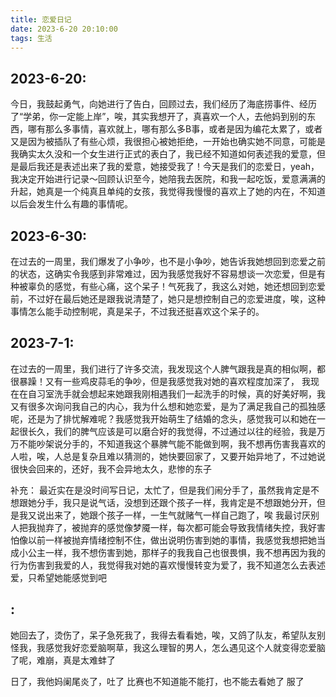 ```yaml
---
title: 恋爱日记
date: 2023-6-20 20:10:00
tags: 生活
---
```


## 2023-6-20:
今日，我鼓起勇气，向她进行了告白，回顾过去，我们经历了海底捞事件、经历了“学弟，你一定能上岸”，唉，其实我想开了，真喜欢一个人，去他妈到别的东西，哪有那么多事情，喜欢就上，哪有那么多B事，或者是因为编花太累了，或者又是因为被插队了有些心烦，我很担心被她拒绝，一开始也确实她不同意，可能是我确实太久没和一个女生进行正式的表白了，我已经不知道如何表述我的爱意，但是最后我还是表述出来了我的爱意，她接受我了！今天是我们的恋爱日，yeah，我决定开始进行记录～回顾认识至今，她陪我去医院，和我一起吃饭，爱意满满的升起，她真是一个纯真且单纯的女孩，我觉得我慢慢的喜欢上了她的内在，不知道以后会发生什么有趣的事情呢。

## 2023-6-30:
在过去的一周里，我们爆发了小争吵，也不是小争吵，她告诉我她想回到恋爱之前的状态，这确实令我感到非常难过，因为我感觉我好不容易想谈一次恋爱，但是有种被辜负的感觉，有些心痛，这个呆子！气死我了，我这么对她，她还想回到恋爱前，不过好在最后她还是跟我说清楚了，她只是想控制自己的恋爱进度，唉，这种事情怎么能手动控制呢，真是呆子，不过我还挺喜欢这个呆子的。


## 2023-7-1:
在过去的一周里，我们进行了许多交流，我发现这个人脾气跟我是真的相似啊，都很暴躁！又有一些鸡皮蒜毛的争吵，但是我感觉我对她的喜欢程度加深了， 我现在在自习室洗手就会想起来她跟我刚相遇我们一起洗手的时候，真的好美好啊，我又有很多次询问我自己的内心，我为什么想和她恋爱，是为了满足我自己的孤独感呢，还是为了排忧解难呢？我感觉我开始萌生了结婚的念头，感觉我可以和她在一起很长久，我们的脾气应该是可以磨合好的我觉得，不过通过以往的经验，我是万万不能吵架说分手的，不知道我这个暴脾气能不能做到啊，我不想再伤害我喜欢的人啦，唉，人总是复杂且难以猜测的，她快要回家了，又要开始异地了，不过她说很快会回来的，还好，我不会异地太久，悲惨的东子

补充：
最近实在是没时间写日记，太忙了，但是我们闹分手了，虽然我肯定是不想跟她分手，我只是说气话，没想到还跟个孩子一样，我肯定是不想跟她分开，但是我又说出来了，她跟个孩子一样，一生气就赌气一样自己跑了，唉 我最讨厌别人把我抛弃了，被抛弃的感觉像梦魇一样，每次都可能会导致我情绪失控，我好害怕像以前一样被抛弃情绪控制不住，做出说明伤害到她的事情，我感觉我想把她当成小公主一样，我不想伤害到她，那样子的我我自己也很畏惧，我不想再因为我的行为伤害到我爱的人，我觉得我对她的喜欢慢慢转变为爱了，我不知道怎么去表述爱，只希望她能感觉到吧


## :
她回去了，烫伤了，呆子急死我了，我得去看看她，唉，又鸽了队友，希望队友别怪我，我感觉我好恋爱脑啊草，我这么理智的男人，怎么遇见这个人就变得恋爱脑了呢，难崩，真是太难蚌了


日了，我他妈阑尾炎了，吐了 比赛也不知道能不能打，也不能去看她了 服了
